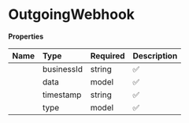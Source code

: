 # OutgoingWebhook



**Properties**

| Name | Type | Required | Description |
| :-------- | :----------| :----------| :----------|
    | businessId | string | ✅ |  |
    | data | model | ✅ |  |
    | timestamp | string | ✅ | The timestamp of when the event occurred (not necessarily the same of when it was delivered) |
    | type | model | ✅ | Event types for Dodo events |




<!-- This file was generated by liblab | https://liblab.com/ -->